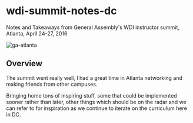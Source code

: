 # wdi-summit-notes-dc
Notes and Takeaways from General Assembly's WDI instructor summit, Atlanta, April 24-27, 2016


![ga-atlanta](https://files.slack.com/files-pri/T024JRAUL-F14A12FTM/slack_for_ios_upload.jpg)


## Overview

The summit went really well, I had a great time in Atlanta networking and making friends from other campuses.

Bringing home tons of inspiring stuff, some that could be implemented sooner rather than later, other things which should be on the radar and we can refer to for inspiration as we continue to iterate on the curriculum here in DC.